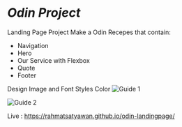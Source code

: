 # _Odin Project_

Landing Page Project
Make a Odin Recepes that contain:

- Navigation
- Hero
- Our Service with Flexbox
- Quote
- Footer

Design Image and Font Styles Color
![Guide 1](https://cdn.statically.io/gh/TheOdinProject/curriculum/81a5d553f4073e593d23a6ab00d50eef8620796d/foundations/html_css/project/imgs/02.png)

![Guide 2](https://cdn.statically.io/gh/TheOdinProject/curriculum/81a5d553f4073e593d23a6ab00d50eef8620796d/foundations/html_css/project/imgs/01.png)

Live : https://rahmatsatyawan.github.io/odin-landingpage/
